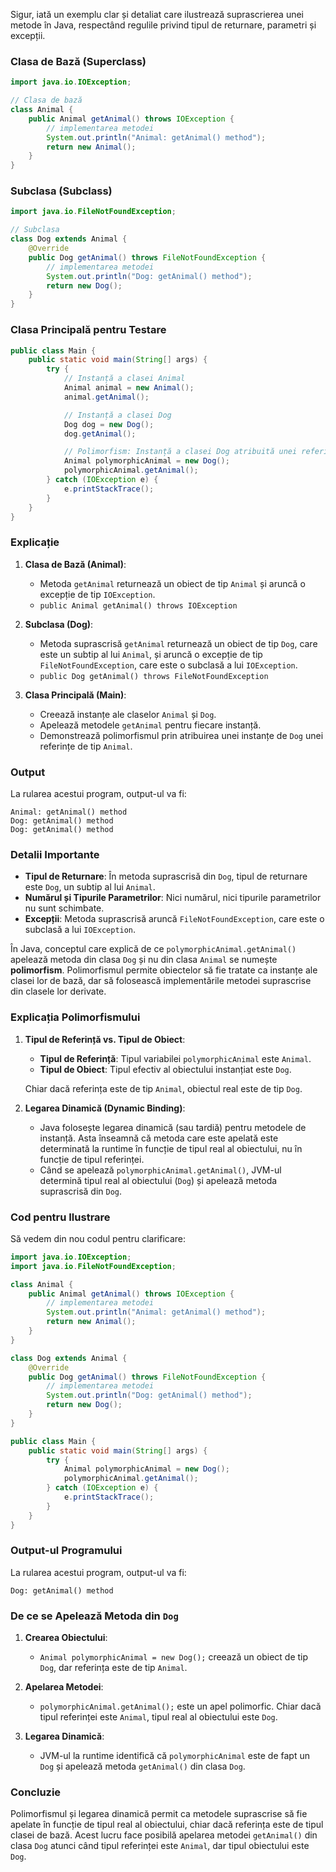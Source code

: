Sigur, iată un exemplu clar și detaliat care ilustrează suprascrierea unei metode în Java, respectând regulile privind tipul de returnare, parametri și excepții.

### Clasa de Bază (Superclass)

```java
import java.io.IOException;

// Clasa de bază
class Animal {
    public Animal getAnimal() throws IOException {
        // implementarea metodei
        System.out.println("Animal: getAnimal() method");
        return new Animal();
    }
}
```

### Subclasa (Subclass)

```java
import java.io.FileNotFoundException;

// Subclasa
class Dog extends Animal {
    @Override
    public Dog getAnimal() throws FileNotFoundException {
        // implementarea metodei
        System.out.println("Dog: getAnimal() method");
        return new Dog();
    }
}
```

### Clasa Principală pentru Testare

```java
public class Main {
    public static void main(String[] args) {
        try {
            // Instanță a clasei Animal
            Animal animal = new Animal();
            animal.getAnimal();

            // Instanță a clasei Dog
            Dog dog = new Dog();
            dog.getAnimal();

            // Polimorfism: Instanță a clasei Dog atribuită unei referințe de tip Animal
            Animal polymorphicAnimal = new Dog();
            polymorphicAnimal.getAnimal();
        } catch (IOException e) {
            e.printStackTrace();
        }
    }
}
```

### Explicație

1. **Clasa de Bază (Animal)**:
   - Metoda `getAnimal` returnează un obiect de tip `Animal` și aruncă o excepție de tip `IOException`.
   - `public Animal getAnimal() throws IOException`

2. **Subclasa (Dog)**:
   - Metoda suprascrisă `getAnimal` returnează un obiect de tip `Dog`, care este un subtip al lui `Animal`, și aruncă o excepție de tip `FileNotFoundException`, care este o subclasă a lui `IOException`.
   - `public Dog getAnimal() throws FileNotFoundException`

3. **Clasa Principală (Main)**:
   - Creează instanțe ale claselor `Animal` și `Dog`.
   - Apelează metodele `getAnimal` pentru fiecare instanță.
   - Demonstrează polimorfismul prin atribuirea unei instanțe de `Dog` unei referințe de tip `Animal`.

### Output
La rularea acestui program, output-ul va fi:
```
Animal: getAnimal() method
Dog: getAnimal() method
Dog: getAnimal() method
```

### Detalii Importante

- **Tipul de Returnare**: În metoda suprascrisă din `Dog`, tipul de returnare este `Dog`, un subtip al lui `Animal`.
- **Numărul și Tipurile Parametrilor**: Nici numărul, nici tipurile parametrilor nu sunt schimbate.
- **Excepții**: Metoda suprascrisă aruncă `FileNotFoundException`, care este o subclasă a lui `IOException`.

În Java, conceptul care explică de ce `polymorphicAnimal.getAnimal()` apelează metoda din clasa `Dog` și nu din clasa `Animal` se numește **polimorfism**. Polimorfismul permite obiectelor să fie tratate ca instanțe ale clasei lor de bază, dar să folosească implementările metodei suprascrise din clasele lor derivate.

### Explicația Polimorfismului

1. **Tipul de Referință vs. Tipul de Obiect**:
   - **Tipul de Referință**: Tipul variabilei `polymorphicAnimal` este `Animal`.
   - **Tipul de Obiect**: Tipul efectiv al obiectului instanțiat este `Dog`.

   Chiar dacă referința este de tip `Animal`, obiectul real este de tip `Dog`.

2. **Legarea Dinamică (Dynamic Binding)**:
   - Java folosește legarea dinamică (sau tardiă) pentru metodele de instanță. Asta înseamnă că metoda care este apelată este determinată la runtime în funcție de tipul real al obiectului, nu în funcție de tipul referinței.
   - Când se apelează `polymorphicAnimal.getAnimal()`, JVM-ul determină tipul real al obiectului (`Dog`) și apelează metoda suprascrisă din `Dog`.

### Cod pentru Ilustrare

Să vedem din nou codul pentru clarificare:

```java
import java.io.IOException;
import java.io.FileNotFoundException;

class Animal {
    public Animal getAnimal() throws IOException {
        // implementarea metodei
        System.out.println("Animal: getAnimal() method");
        return new Animal();
    }
}

class Dog extends Animal {
    @Override
    public Dog getAnimal() throws FileNotFoundException {
        // implementarea metodei
        System.out.println("Dog: getAnimal() method");
        return new Dog();
    }
}

public class Main {
    public static void main(String[] args) {
        try {
            Animal polymorphicAnimal = new Dog();
            polymorphicAnimal.getAnimal();
        } catch (IOException e) {
            e.printStackTrace();
        }
    }
}
```

### Output-ul Programului

La rularea acestui program, output-ul va fi:
```
Dog: getAnimal() method
```

### De ce se Apelează Metoda din `Dog`

1. **Crearea Obiectului**:
   - `Animal polymorphicAnimal = new Dog();` creează un obiect de tip `Dog`, dar referința este de tip `Animal`.

2. **Apelarea Metodei**:
   - `polymorphicAnimal.getAnimal();` este un apel polimorfic. Chiar dacă tipul referinței este `Animal`, tipul real al obiectului este `Dog`.

3. **Legarea Dinamică**:
   - JVM-ul la runtime identifică că `polymorphicAnimal` este de fapt un `Dog` și apelează metoda `getAnimal()` din clasa `Dog`.

### Concluzie

Polimorfismul și legarea dinamică permit ca metodele suprascrise să fie apelate în funcție de tipul real al obiectului, chiar dacă referința este de tipul clasei de bază. Acest lucru face posibilă apelarea metodei `getAnimal()` din clasa `Dog` atunci când tipul referinței este `Animal`, dar tipul obiectului este `Dog`.
